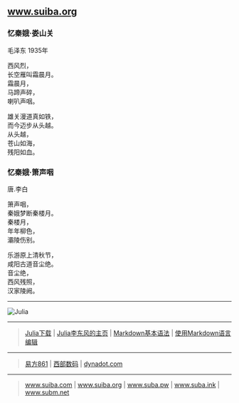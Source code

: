 ## www.suiba.org
### 忆秦娥·娄山关
毛泽东
1935年

西风烈，  
长空雁叫霜晨月。  
霜晨月，  
马蹄声碎，  
喇叭声咽。

雄关漫道真如铁，  
而今迈步从头越。  
从头越，  
苍山如海，  
残阳如血。

### 忆秦娥·箫声咽
唐.李白  

箫声咽，  
秦娥梦断秦楼月。  
秦楼月，  
年年柳色，  
灞陵伤别。   
  
乐游原上清秋节，  
咸阳古道音尘绝。  
音尘绝，  
西风残照，  
汉家陵阙。

***  
![Julia](https://julialang.org/assets/infra/logo.svg)  

*** 
>  <a href="https://julialang.org/downloads" target="_blank">Julia下载</a>  | <a href="https://www.math.pku.edu.cn/teachers/lidf" target="_blank">Julia李东风的主页</a> |
<a href="https://www.jianshu.com/p/191d1e21f7ed" target="_blank">Markdown基本语法</a>  | <a href="https://www.jianshu.com/p/b4072805fba2" target="_blank">使用Markdown语言编辑</a>

---  
>  <a href="https://www.861.cn/Domain" target="_blank">易方861</a>  | <a href="https://www.west.cn" target="_blank">西部数码</a> |
<a href="https://www.dynadot.com/zh" target="_blank">dynadot.com</a>   
***   

> <a href="https://suiba.com" target="_blank">www.suiba.com</a>   |  <a href="https://suiba.org" target="_blank">www.suiba.org</a>  |   <a href="https://suba.pw" target="_blank">www.suba.pw</a>   |    <a href="https://suba.ink" target="_blank">www.suba.ink</a>    | <a href="https://subm.net" target="_blank">www.subm.net</a> 
